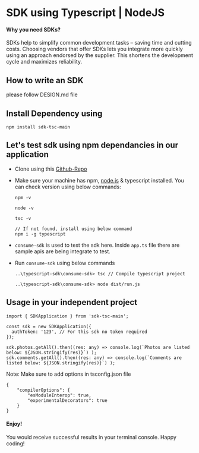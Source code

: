 # SDK using Typescript | NodeJS

#### Why you need SDKs?
SDKs help to simplify common development tasks – saving time and cutting costs. Choosing vendors that offer SDKs lets you integrate more quickly using an approach endorsed by the supplier. This shortens the development cycle and maximizes reliability.

## How to write an SDK
please follow DESIGN.md file


## Install Dependency using
```
npm install sdk-tsc-main
```

## Let's test sdk using npm dependancies in our application
- Clone using this [Github-Repo](https://github.com/poonam-hashira/sdk-box)

- Make sure your machine has npm, [node.js](https://nodejs.org/en/download) & typescript installed. You can check version using below commands:
  ```
  npm -v
  ```
  ```
  node -v
  ```
  ```
  tsc -v 
  
  // If not found, install using below command
  npm i -g typescript
  ```
- `consume-sdk` is used to test the sdk here. Inside `app.ts` file there are sample apis are being integrate to test.

- Run `consume-sdk` using below commands
  ```
  ..\typescript-sdk\consume-sdk> tsc // Compile typescript project
  ```
  ```
  ..\typescript-sdk\consume-sdk> node dist/run.js
  ```

## Usage in your independent project
```
import { SDKApplication } from 'sdk-tsc-main';

const sdk = new SDKApplication({
  authToken: '123', // For this sdk no token required
});

sdk.photos.getAll().then((res: any) => console.log(`Photos are listed below: ${JSON.stringify(res)}`) );
sdk.comments.getAll().then((res: any) => console.log(`Comments are listed below: ${JSON.stringify(res)}`) );
```

Note: Make sure to add options in tsconfig.json file
  ```
  {
      "compilerOptions": {
          "esModuleInterop": true,
          "experimentalDecorators": true
      }
  }
  ```

#### Enjoy!
You would receive successful results in your terminal console. Happy coding!